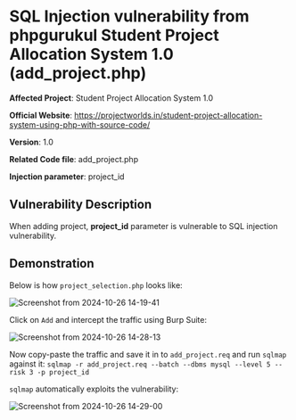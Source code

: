 # SQL Injection vulnerability from phpgurukul Student Project Allocation System 1.0 (add_project.php)

**Affected Project**: Student Project Allocation System 1.0

**Official Website**: https://projectworlds.in/student-project-allocation-system-using-php-with-source-code/

**Version**: 1.0

**Related Code file**: add_project.php

**Injection parameter**: project_id

## Vulnerability Description

When adding project, **project_id** parameter is vulnerable to SQL injection vulnerability.

## Demonstration

Below is how `project_selection.php` looks like:

![Screenshot from 2024-10-26 14-19-41](https://github.com/user-attachments/assets/50b96b6b-0a66-4f53-9449-3d8d88b82786)

Click on `Add` and intercept the traffic using Burp Suite:

![Screenshot from 2024-10-26 14-28-13](https://github.com/user-attachments/assets/ca59faf5-3295-4829-8a47-2f0aaf6955b6)

Now copy-paste the traffic and save it in to `add_project.req` and run `sqlmap` against it: `sqlmap -r add_project.req --batch --dbms mysql --level 5 --risk 3 -p project_id`

`sqlmap` automatically exploits the vulnerability:

![Screenshot from 2024-10-26 14-29-00](https://github.com/user-attachments/assets/0404a597-ca93-4fd8-95c8-28d204344ba7)
